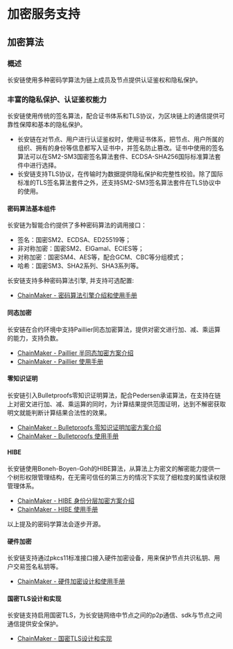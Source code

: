 # 加密服务支持
## 加密算法
### 概述
长安链使用多种密码学算法为链上成员及节点提供认证鉴权和隐私保护。

### 丰富的隐私保护、认证鉴权能力
长安链使用传统的签名算法，配合证书体系和TLS协议，为区块链上的通信提供可靠性保障和基本的隐私保护。

- 长安链在对节点、用户进行认证鉴权时，使用证书体系，把节点、用户所属的组织、拥有的身份等信息都写入证书中，并签名防止篡改。证书中使用的签名算法可以在SM2-SM3国密签名算法套件、ECDSA-SHA256国际标准算法套件中进行选择。
- 长安链支持TLS协议，在传输时为数据提供隐私保护和完整性校验。除了国际标准的TLS签名算法套件之外，还支持SM2-SM3签名算法套件在TLS协议中的使用。

#### 密码算法基本组件

长安链为智能合约提供了多种密码算法的调用接口：
- 签名：国密SM2、ECDSA、ED25519等；
- 非对称加密：国密SM2、ElGamal、ECIES等；
- 对称加密：国密SM4、AES等，配合GCM、CBC等分组模式；
- 哈希：国密SM3、SHA2系列、SHA3系列等。

长安链支持多种密码算法引擎, 并支持可选配置:

- [ChainMaker - 密码算法引擎介绍和使用手册](./密码算法引擎.md)

#### 同态加密
长安链在合约环境中支持Paillier同态加密算法，提供对密文进行加、减、乘运算的能力，支持负数。

- [ChainMaker - Paillier 半同态加密方案介绍](./Paillier半同态加密算法方案介绍)
- [ChainMaker - Paillier 使用手册](../operation/Paillier开发手册.md)

#### 零知识证明
长安链引入Bulletproofs零知识证明算法，配合Pedersen承诺算法，在支持在链上对密文进行加、减、乘运算的同时，为计算结果提供范围证明，达到不解密获取明文就能判断计算结果合法性的效果。

- [ChainMaker - Bulletproofs 零知识证明加密方案介绍](./Bulletproofs零知识证明加密方案介绍)
- [ChainMaker - Bulletproofs 使用手册](../operation/Bulletproofs开发手册.md)

#### HIBE
长安链使用Boneh-Boyen-Goh的HIBE算法，从算法上为密文的解密能力提供一个树形权限管理结构，在无需可信任的第三方的情况下实现了细粒度的属性读权限管理体系。

- [ChainMaker - HIBE 身份分层加密方案介绍](./身份分层加密方案介绍)
- [ChainMaker - HIBE 使用手册](../operation/HIBE开发手册.md)

以上提及的密码学算法会逐步开源。


#### 硬件加密
长安链支持通过pkcs11标准接口接入硬件加密设备，用来保护节点共识私钥、用户交易签名私钥等。

- [ChainMaker - 硬件加密设计和使用手册](./硬件加密.md)


#### 国密TLS设计和实现
长安链支持启用国密TLS，为长安链网络中节点之间的p2p通信、sdk与节点之间通信提供安全保护。

- [ChainMaker - 国密TLS设计和实现](./国密TLS设计和实现)

